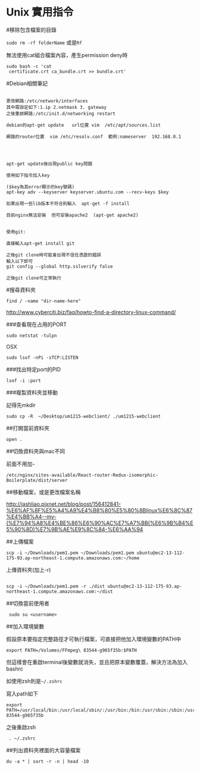 # Unix 實用指令

#移除包含檔案的目錄

`sudo rm -rf folderName`
或是`Rf`

無法使用cat組合檔案內容，產生permission deny時
```
sudo bash -c 'cat 
 certificate.crt ca_bundle.crt >> bundle.crt'
```



#Debian相關筆記
```

更改網路:/etc/network/interfaces
其中需設定如下:1.ip 2.netmask 3. gateway
之後重啟網路:/etc/init.d/networking restart

debian的apt-get update   url位置 vim  /etc/apt/sources.list

網路的router位置  vim /etc/resolv.conf  範例:nameserver  192.168.0.1




apt-get update後出現public key問題

使用如下指令加入key 

($key為其error顯示的key號碼)
apt-key adv --keyserver keyserver.ubuntu.com --recv-keys $key

如果出現一些lib版本不符合則輸入  apt-get -f install

目前nginx無法安裝  但可安裝apache2  (apt-get apache2)


使用git:

直接輸入apt-get install git

之後git clone時可能會出現不信任憑證的錯誤
輸入以下即可
git config --global http.sslverify false

之後git clone可正常執行 
```

#搜尋資料夾

```
find / -name "dir-name-here"
```
http://www.cyberciti.biz/faq/howto-find-a-directory-linux-command/

###查看現在占用的PORT

```
sudo netstat -tulpn
```

OSX

```
sudo lsof -nPi -sTCP:LISTEN
```

###找出特定port的PID

```
lsof -i :port
```

###複製資料夾並移動

記得先mkdir

```
sudo cp -R  ~/Desktop/um1215-webclient/ ./um1215-webclient
```

##打開當前資料夾

```
open .
```


##切換資料夾與mac不同

前面不用加`~`

```
/etc/nginx/sites-available/React-router-Redux-isomorphic-Boilerplate/dist/server
```

##移動檔案，或是更改檔案名稱


http://jashliao.pixnet.net/blog/post/156412841-%E6%AF%8F%E5%A4%A9%E4%B8%80%E5%80%8Blinux%E6%8C%87%E4%BB%A4--mv-(%E7%94%A8%E4%BE%86%E6%90%AC%E7%A7%BB(%E6%9B%B4%E5%90%8D)%E7%9B%AE%E9%8C%84-%E6%AA%94

##上傳檔案

```
scp -i ~/Downloads/pem1.pem ~/Downloads/pem1.pem ubuntu@ec2-13-112-175-93.ap-northeast-1.compute.amazonaws.com:~/home
```

上傳資料夾(加上-r)

```

scp -i ~/Downloads/pem1.pem -r ./dist ubuntu@ec2-13-112-175-93.ap-northeast-1.compute.amazonaws.com:~/dist

```

##切換當前使用者

```
 sudo su <username>
```

##加入環境變數

假設原本要指定完整路徑才可執行檔案，可直接把他加入環境變數的PATH中

```
export PATH=/Volumes/FFmpeg\ 83544-g965f35b:$PATH

```

但這樣會在重啟terminal後變數就消失，並且把原本變數覆蓋，解決方法為加入bashrc

如使用zsh則是`~/.zshrc`

寫入path如下
```
export PATH=/usr/local/bin:/usr/local/sbin/:/usr/bin:/bin:/usr/sbin:/sbin:/usr/X11/bin:/Volumes/FFmpeg\ 83544-g965f35b

```
之後重啟zsh

```
 . ~/.zshrc
```

##列出資料夾裡面的大容量檔案


```
du -a * | sort -r -n | head -10
```
